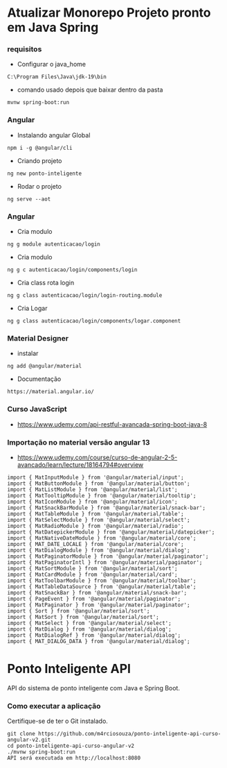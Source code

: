 # Atualizar Monorepo Projeto pronto em Java Spring

### requisitos

* Configurar o java_home
```
C:\Program Files\Java\jdk-19\bin
```

* comando usado depois que baixar dentro da pasta
```
mvnw spring-boot:run
```

### Angular
* Instalando angular Global
```
npm i -g @angular/cli
```

* Criando projeto
```
ng new ponto-inteligente
```

* Rodar o projeto
```
ng serve --aot
```

### Angular
* Cria modulo
```
ng g module autenticacao/login
```

* Cria modulo
```
ng g c autenticacao/login/components/login
```

* Cria class rota login
```
ng g class autenticacao/login/login-routing.module
```

* Cria Logar
```
ng g class autenticacao/login/components/logar.component
```
### Material Designer
* instalar
```
ng add @angular/material
```

* Documentação
```
https://material.angular.io/
```

### Curso JavaScript
* https://www.udemy.com/api-restful-avancada-spring-boot-java-8

### Importação no material versão angular 13
* https://www.udemy.com/course/curso-de-angular-2-5-avancado/learn/lecture/18164794#overview

```
import { MatInputModule } from '@angular/material/input';
import { MatButtonModule } from '@angular/material/button';
import { MatListModule } from '@angular/material/list';
import { MatTooltipModule } from '@angular/material/tooltip';
import { MatIconModule } from '@angular/material/icon';
import { MatSnackBarModule } from '@angular/material/snack-bar';
import { MatTableModule } from '@angular/material/table';
import { MatSelectModule } from '@angular/material/select';
import { MatRadioModule } from '@angular/material/radio';
import { MatDatepickerModule } from '@angular/material/datepicker';
import { MatNativeDateModule } from '@angular/material/core';
import { MAT_DATE_LOCALE } from '@angular/material/core';
import { MatDialogModule } from '@angular/material/dialog';
import { MatPaginatorModule } from '@angular/material/paginator';
import { MatPaginatorIntl } from '@angular/material/paginator';
import { MatSortModule } from '@angular/material/sort';
import { MatCardModule } from '@angular/material/card';
import { MatToolbarModule } from '@angular/material/toolbar';
import { MatTableDataSource } from '@angular/material/table';
import { MatSnackBar } from '@angular/material/snack-bar';
import { PageEvent } from '@angular/material/paginator';
import { MatPaginator } from '@angular/material/paginator';
import { Sort } from '@angular/material/sort';
import { MatSort } from '@angular/material/sort';
import { MatSelect } from '@angular/material/select';
import { MatDialog } from '@angular/material/dialog';
import { MatDialogRef } from '@angular/material/dialog';
import { MAT_DIALOG_DATA } from '@angular/material/dialog';
```

# Ponto Inteligente API
API do sistema de ponto inteligente com Java e Spring Boot.
### Como executar a aplicação
Certifique-se de ter o Git instalado.
```
git clone https://github.com/m4rciosouza/ponto-inteligente-api-curso-angular-v2.git
cd ponto-inteligente-api-curso-angular-v2
./mvnw spring-boot:run
API será executada em http://localhost:8080
```
